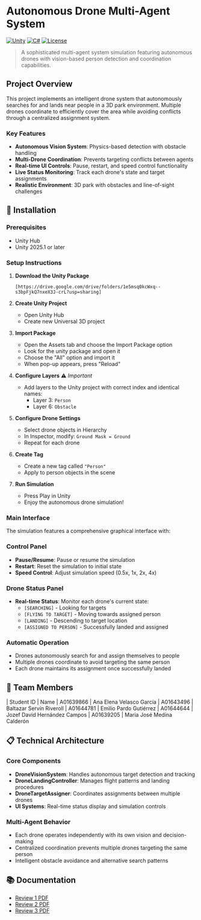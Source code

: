 # Autonomous Drone Multi-Agent System

[![Unity](https://img.shields.io/badge/Unity-2025.1-blue.svg)](https://unity.com/)
[![C#](https://img.shields.io/badge/C%23-9.0-green.svg)](https://docs.microsoft.com/en-us/dotnet/csharp/)
[![License](https://img.shields.io/badge/License-MIT-yellow.svg)](LICENSE)

> A sophisticated multi-agent system simulation featuring autonomous drones with vision-based person detection and coordination capabilities.

## Project Overview

This project implements an intelligent drone system that autonomously searches for and lands near people in a 3D park environment. Multiple drones coordinate to efficiently cover the area while avoiding conflicts through a centralized assignment system.

### Key Features
- **Autonomous Vision System**: Physics-based detection with obstacle handling
- **Multi-Drone Coordination**: Prevents targeting conflicts between agents
- **Real-time UI Controls**: Pause, restart, and speed control functionality
- **Live Status Monitoring**: Track each drone's state and target assignments
- **Realistic Environment**: 3D park with obstacles and line-of-sight challenges

## 🔧 Installation

### Prerequisites
- Unity Hub
- Unity 2025.1 or later

### Setup Instructions

1. **Download the Unity Package**
   ```
   [https://drive.google.com/drive/folders/1e5msq0kcWxq--s3bpFjkQ7nxeX3J-crL?usp=sharing]
   ```

2. **Create Unity Project**
   - Open Unity Hub
   - Create new Universal 3D project

3. **Import Package**
   - Open the Assets tab and choose the Import Package option
   - Look for the unity package and open it
   - Choose the "All" option and import it
   - When pop-up appears, press "Reload"

4. **Configure Layers** ⚠️ *Important*
   - Add layers to the Unity project with correct index and identical names:
     - Layer 3: `Person`
     - Layer 6: `Obstacle`

5. **Configure Drone Settings**
   - Select drone objects in Hierarchy
   - In Inspector, modify: `Ground Mask = Ground`
   - Repeat for each drone

6. **Create Tag**
   - Create a new tag called `"Person"`
   - Apply to person objects in the scene

7. **Run Simulation**
   - Press Play in Unity
   - Enjoy the autonomous drone simulation!

### Main Interface
The simulation features a comprehensive graphical interface with:

### Control Panel
- **Pause/Resume**: Pause or resume the simulation
- **Restart**: Reset the simulation to initial state  
- **Speed Control**: Adjust simulation speed (0.5x, 1x, 2x, 4x)

### Drone Status Panel
- **Real-time Status**: Monitor each drone's current state:
  - `[SEARCHING]` - Looking for targets
  - `[FLYING TO TARGET]` - Moving towards assigned person
  - `[LANDING]` - Descending to target location
  - `[ASSIGNED TO PERSON]` - Successfully landed and assigned

### Automatic Operation
- Drones autonomously search for and assign themselves to people
- Multiple drones coordinate to avoid targeting the same person
- Each drone maintains its assignment once successfully landed

## 👥 Team Members

| Student ID | Name
| A01639866 | Ana Elena Velasco García
| A01643496 | Baltazar Servín Riveroll
| A01644781 | Emilio Pardo Gutiérrez
| A01644644 | Jozef David Hernández Campos
| A01639205 | Maria José Medina Calderón

## 📋 Technical Architecture

### Core Components
- **DroneVisionSystem**: Handles autonomous target detection and tracking
- **DroneLandingController**: Manages flight patterns and landing procedures  
- **DroneTargetAssigner**: Coordinates assignments between multiple drones
- **UI Systems**: Real-time status display and simulation controls

### Multi-Agent Behavior
- Each drone operates independently with its own vision and decision-making
- Centralized coordination prevents multiple drones targeting the same person
- Intelligent obstacle avoidance and alternative search patterns

## 📚 Documentation

- [Review 1 PDF](Review1.pdf)
- [Review 2 PDF](Review2.pdf)
- [Review 3 PDF](Review3.pdf)